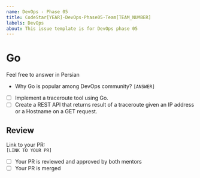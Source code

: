 ```yaml
---
name: DevOps - Phase 05
title: CodeStar[YEAR]-DevOps-Phase05-Team[TEAM_NUMBER]
labels: DevOps
about: This issue template is for DevOps phase 05
---
```


# Go

Feel free to answer in Persian
- Why Go is popular among DevOps community?
  `[ANSWER]`
- [ ] Implement a traceroute tool using Go.
- [ ] Create a REST API that returns result of a traceroute given an IP address or a Hostname on a GET request.
## Review
Link to your PR:  
`[LINK TO YOUR PR]`  
 - [ ] Your PR is reviewed and approved by both mentors
 - [ ] Your PR is merged
